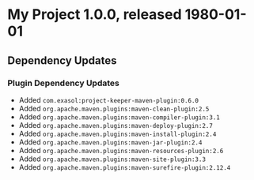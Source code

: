 # My Project 1.0.0, released 1980-01-01

## Dependency Updates

### Plugin Dependency Updates

* Added `com.exasol:project-keeper-maven-plugin:0.6.0`
* Added `org.apache.maven.plugins:maven-clean-plugin:2.5`
* Added `org.apache.maven.plugins:maven-compiler-plugin:3.1`
* Added `org.apache.maven.plugins:maven-deploy-plugin:2.7`
* Added `org.apache.maven.plugins:maven-install-plugin:2.4`
* Added `org.apache.maven.plugins:maven-jar-plugin:2.4`
* Added `org.apache.maven.plugins:maven-resources-plugin:2.6`
* Added `org.apache.maven.plugins:maven-site-plugin:3.3`
* Added `org.apache.maven.plugins:maven-surefire-plugin:2.12.4`